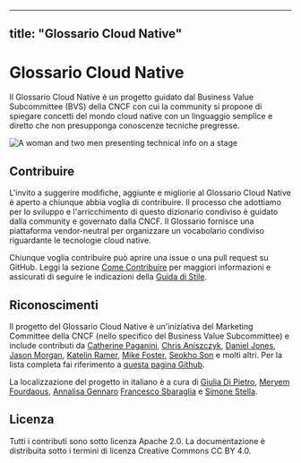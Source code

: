 
---
title: "Glossario Cloud Native"
---

# Glossario Cloud Native

Il Glossario Cloud Native è un progetto guidato dal Business Value Subcommittee (BVS) della CNCF con cui la community si propone di spiegare concetti del mondo cloud native con un linguaggio semplice e diretto che non presupponga conoscenze tecniche pregresse.

<p><img class="mt-5" src="/images/homepage/stage.jpg" alt="A woman and two men presenting technical info on a stage"></p>

## Contribuire

L'invito a suggerire modifiche, aggiunte e migliorie al Glossario Cloud Native è aperto a chiunque abbia voglia di contribuire. Il processo che adottiamo per lo sviluppo e l'arricchimento di questo dizionario condiviso è guidato dalla community e governato dalla CNCF. Il Glossario fornisce una piattaforma vendor-neutral per organizzare un vocabolario condiviso riguardante le tecnologie cloud native. 

Chiunque voglia contribuire può aprire una issue o una pull request su GitHub. Leggi la sezione [Come Contribuire](/it/contribute/) per maggiori informazioni e assicurati di seguire le indicazioni della [Guida di Stile](/it/style-guide/).


## Riconoscimenti

Il progetto del Glossario Cloud Native è un'iniziativa del Marketing Committee della CNCF (nello specifico del Business Value Subcommittee) e include contributi da [Catherine Paganini](https://www.linkedin.com/in/catherinepaganini/en/), [Chris Aniszczyk](https://www.linkedin.com/in/caniszczyk/),
[Daniel Jones](https://www.linkedin.com/in/danieljoneseb/?originalSubdomain=uk), [Jason Morgan](https://www.linkedin.com/in/jasonmorgan2/), [Katelin Ramer](https://www.linkedin.com/in/katelinramer/), [Mike Foster](https://www.linkedin.com/in/mfosterche/?originalSubdomain=ca), [Seokho Son](https://www.linkedin.com/in/seokho-son/) e molti altri. Per la lista completa fai riferimento a [questa pagina Github](https://github.com/cncf/glossary/graphs/contributors).

La localizzazione del progetto in italiano è a cura di [Giulia Di Pietro](https://www.linkedin.com/in/giulia-dp/), [Meryem Fourdaous](https://www.linkedin.com/in/meryem-fourdaous-022346102/), [Annalisa Gennaro](https://www.linkedin.com/in/annalisagennaro/) [Francesco Sbaraglia](https://www.linkedin.com/in/fsbaraglia/) e [Simone Stella](https://www.linkedin.com/in/simostella/).

## Licenza

Tutti i contributi sono sotto licenza Apache 2.0. La documentazione è distribuita sotto i termini di licenza Creative Commons CC BY 4.0.